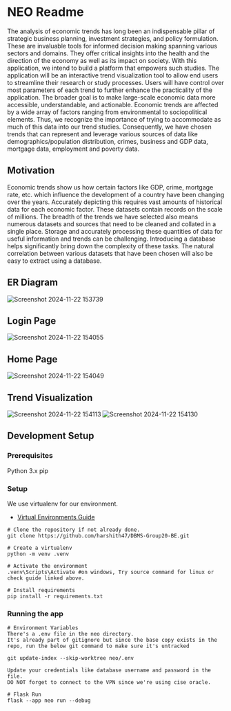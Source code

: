 # NEO Readme
The analysis of economic trends has long been an indispensable pillar of strategic business
planning, investment strategies, and policy formulation. These are invaluable tools for
informed decision making spanning various sectors and domains. They offer critical insights
into the health and the direction of the economy as well as its impact on society.
With this application, we intend to build a platform that empowers such studies. The
application will be an interactive trend visualization tool to allow end users to streamline their
research or study processes. Users will have control over most parameters of each trend to
further enhance the practicality of the application. The broader goal is to make large-scale
economic data more accessible, understandable, and actionable.
Economic trends are affected by a wide array of factors ranging from environmental to
sociopolitical elements. Thus, we recognize the importance of trying to accommodate as
much of this data into our trend studies. Consequently, we have chosen trends that can
represent and leverage various sources of data like demographics/population distribution,
crimes, business and GDP data, mortgage data, employment and poverty data.

## Motivation
Economic trends show us how certain factors like GDP, crime, mortgage rate, etc. which
influence the development of a country have been changing over the years. Accurately
depicting this requires vast amounts of historical data for each economic factor. These
datasets contain records on the scale of millions. The breadth of the trends we have
selected also means numerous datasets and sources that need to be cleaned and collated
in a single place. Storage and accurately processing these quantities of data for useful
information and trends can be challenging. Introducing a database helps significantly bring
down the complexity of these tasks. The natural correlation between various datasets that
have been chosen will also be easy to extract using a database.

## ER Diagram
![Screenshot 2024-11-22 153739](https://github.com/user-attachments/assets/6388ba45-c9c9-4af1-931a-a53b4d5a37dc)

## Login Page
![Screenshot 2024-11-22 154055](https://github.com/user-attachments/assets/9ccddf23-a776-43e2-9b9f-b7904362c1e0)

## Home Page
![Screenshot 2024-11-22 154049](https://github.com/user-attachments/assets/a89bb950-b4b8-45ec-a47a-23fd81c0ded7)

## Trend Visualization
![Screenshot 2024-11-22 154113](https://github.com/user-attachments/assets/34a6972c-23f8-4321-8968-b7506b3c538e)
![Screenshot 2024-11-22 154130](https://github.com/user-attachments/assets/3a7e60f8-2fe0-47db-9221-8f5487e2dec9)






## Development Setup

### Prerequisites
Python 3.x
pip

### Setup
We use virtualenv for our environment.
* [Virtual Environments Guide](https://packaging.python.org/en/latest/guides/installing-using-pip-and-virtual-environments/#create-and-use-virtual-environments)

```commmandline
# Clone the repository if not already done. 
git clone https://github.com/harshith47/DBMS-Group20-BE.git

# Create a virtualenv
python -m venv .venv

# Activate the environment
.venv\Scripts\Activate #on windows, Try source command for linux or check guide linked above.

# Install requirements
pip install -r requirements.txt
```

### Running the app
```commandline
# Environment Variables
There's a .env file in the neo directory. 
It's already part of gitignore but since the base copy exists in the repo, run the below git command to make sure it's untracked

git update-index --skip-worktree neo/.env

Update your credentials like database username and password in the file.
DO NOT forget to connect to the VPN since we're using cise oracle.

# Flask Run
flask --app neo run --debug
```
 


